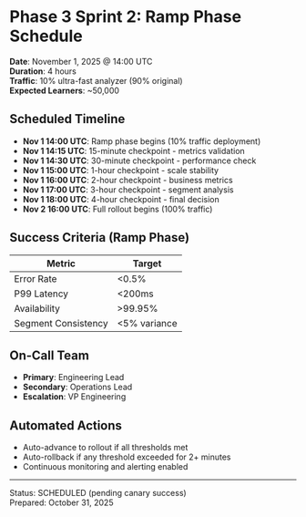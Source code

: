 # Phase 3 Sprint 2: Ramp Phase Schedule

**Date**: November 1, 2025 @ 14:00 UTC  
**Duration**: 4 hours  
**Traffic**: 10% ultra-fast analyzer (90% original)  
**Expected Learners**: ~50,000

## Scheduled Timeline

- **Nov 1 14:00 UTC**: Ramp phase begins (10% traffic deployment)
- **Nov 1 14:15 UTC**: 15-minute checkpoint - metrics validation
- **Nov 1 14:30 UTC**: 30-minute checkpoint - performance check
- **Nov 1 15:00 UTC**: 1-hour checkpoint - scale stability
- **Nov 1 16:00 UTC**: 2-hour checkpoint - business metrics
- **Nov 1 17:00 UTC**: 3-hour checkpoint - segment analysis
- **Nov 1 18:00 UTC**: 4-hour checkpoint - final decision
- **Nov 2 16:00 UTC**: Full rollout begins (100% traffic)

## Success Criteria (Ramp Phase)

| Metric | Target |
|--------|--------|
| Error Rate | <0.5% |
| P99 Latency | <200ms |
| Availability | >99.95% |
| Segment Consistency | <5% variance |

## On-Call Team

- **Primary**: Engineering Lead
- **Secondary**: Operations Lead
- **Escalation**: VP Engineering

## Automated Actions

- Auto-advance to rollout if all thresholds met
- Auto-rollback if any threshold exceeded for 2+ minutes
- Continuous monitoring and alerting enabled

---

Status: SCHEDULED (pending canary success)  
Prepared: October 31, 2025

